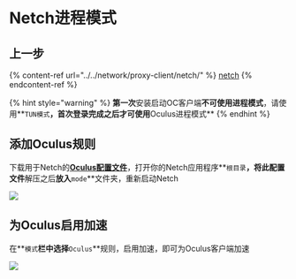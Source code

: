 # Netch进程模式

## 上一步

{% content-ref url="../../network/proxy-client/netch/" %}
[netch](../../network/proxy-client/netch/)
{% endcontent-ref %}

{% hint style="warning" %}
**第一次**安装启动OC客户端**不可使用进程模式**，请使用**`TUN模式`**，首次登录完成之后才可使用**Oculus进程模式**
{% endhint %}

## 添加Oculus规则

下载用于Netch的[**Oculus配置文件**](https://cdn.jsdelivr.net/gh/eyw015/Oculus-guide-China/img/netch/Oculus-Netch.zip)，打开你的Netch应用程序**`根目录`**，将此配置文件**解压之后**放入**`mode`**文件夹，重新启动Netch

![](https://cdn.jsdelivr.net/gh/EYW-015/Oculus-guide-China/img/netch/netch3.png)

## 为Oculus启用加速

在**`模式`**栏中选择**`Oculus`**规则，启用加速，即可为Oculus客户端加速

![](https://cdn.jsdelivr.net/gh/EYW-015/Oculus-guide-China/img/netch/netch\_mode.png)
